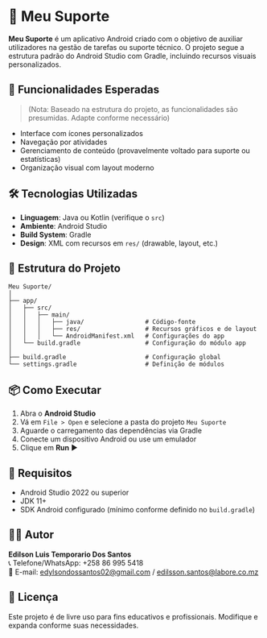 # 📱 Meu Suporte

**Meu Suporte** é um aplicativo Android criado com o objetivo de auxiliar utilizadores na gestão de tarefas ou suporte técnico. O projeto segue a estrutura padrão do Android Studio com Gradle, incluindo recursos visuais personalizados.

## 🚀 Funcionalidades Esperadas

> (Nota: Baseado na estrutura do projeto, as funcionalidades são presumidas. Adapte conforme necessário)

- Interface com ícones personalizados
- Navegação por atividades
- Gerenciamento de conteúdo (provavelmente voltado para suporte ou estatísticas)
- Organização visual com layout moderno

## 🛠️ Tecnologias Utilizadas

- **Linguagem**: Java ou Kotlin (verifique o `src`)
- **Ambiente**: Android Studio
- **Build System**: Gradle
- **Design**: XML com recursos em `res/` (drawable, layout, etc.)

## 📂 Estrutura do Projeto

```
Meu Suporte/
│
├── app/
│   ├── src/
│   │   ├── main/
│   │   │   ├── java/                 # Código-fonte
│   │   │   ├── res/                  # Recursos gráficos e de layout
│   │   │   └── AndroidManifest.xml   # Configurações do app
│   └── build.gradle                  # Configuração do módulo app
│
├── build.gradle                      # Configuração global
└── settings.gradle                   # Definição de módulos
```

## 📦 Como Executar

1. Abra o **Android Studio**
2. Vá em `File > Open` e selecione a pasta do projeto `Meu Suporte`
3. Aguarde o carregamento das dependências via Gradle
4. Conecte um dispositivo Android ou use um emulador
5. Clique em **Run** ▶️

## 🧪 Requisitos

- Android Studio 2022 ou superior
- JDK 11+
- SDK Android configurado (mínimo conforme definido no `build.gradle`)

## 👨‍💻 Autor

**Edilson Luis Temporario Dos Santos**  
📞 Telefone/WhatsApp: +258 86 995 5418  
📧 E-mail: edylsondossantos02@gmail.com / edilsson.santos@labore.co.mz

## 📄 Licença

Este projeto é de livre uso para fins educativos e profissionais. Modifique e expanda conforme suas necessidades.
